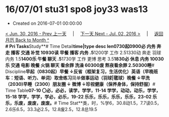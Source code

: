 # 16/07/01 stu31 spo8 joy33 was13

* Created on 2016-07-01 00:00:00

[&lt; Jun. 30, 2016 - Prev 上一天](../06/d30.md)     \|     [下一天 Next - Jul. 02, 2016 &gt;](d02.md)     \|     [返回月历 Back to Month ^](index.md)   
**\# Pri Tasks**Study**\# Time Detail**time\|type desc len0730起0900必 内务 奔走 播客 交通 补觉 10930读 早餐 播客 内务 .5**1200学 工作 2.51330动 奔走 羽球 内务 1.5**1400乐 午餐 聊天 .5**1730学 工作 更博 思考 3.5**1830必 休息 内务 10030乐 交通 电影 晚餐 火锅 聊天 看余罪 洗澡 60300废 熬夜看余罪 2.50300睡**\# Discipline**早起（0830起）早餐 ↓反省（框架复习，生活优化）英语（早晚班车：短语、听力、单词）**取舍**练习**简单**做事运动（羽球\|毽球）晚餐 ↓早洗（2030\)早睡（2300）朋友圈 ↓ 微博 ↓珍视健康（保养身体，保持舒服）**\# Time Table**07-10 〇必，必必，读学，学学，11-14 学学，动动，动乐，学学，15-18 学学，学学，学必，必乐，19-22 乐乐，乐乐，乐乐，乐乐，23-02 乐乐，乐废，废废，废废。**\# Time Stat**类，时，%学6，30.8动1.5，7.7读0.5，2.6乐6.5，33.3必2.5，12.8废2.5，12.8总19.5

